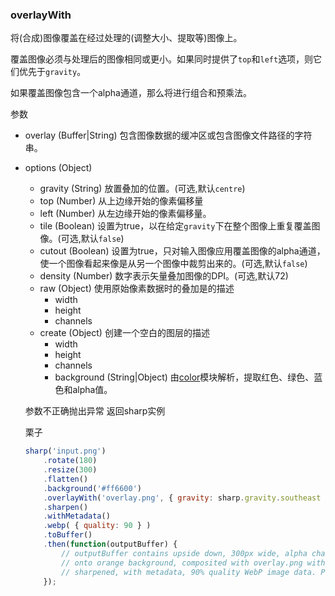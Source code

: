 ### overlayWith
将(合成)图像覆盖在经过处理的(调整大小、提取等)图像上。

覆盖图像必须与处理后的图像相同或更小。如果同时提供了`top`和`left`选项，则它们优先于`gravity`。

如果覆盖图像包含一个alpha通道，那么将进行组合和预乘法。

参数
* overlay (Buffer|String) 包含图像数据的缓冲区或包含图像文件路径的字符串。
* options (Object)
    * gravity (String) 放置叠加的位置。(可选,默认`centre`)
    * top (Number) 从上边缘开始的像素偏移量
    * left (Number) 从左边缘开始的像素偏移量。
    * tile (Boolean) 设置为true，以在给定`gravity`下在整个图像上重复覆盖图像。(可选,默认`false`)
    * cutout (Boolean) 设置为true，只对输入图像应用覆盖图像的alpha通道，使一个图像看起来像是从另一个图像中裁剪出来的。(可选,默认`false`)
    * density (Number) 数字表示矢量叠加图像的DPI。(可选,默认72)
    * raw (Object) 使用原始像素数据时的叠加是的描述
        * width
        * height
        * channels
    * create (Object) 创建一个空白的图层的描述
        * width 
        * height 
        * channels
        * background (String|Object) 由[color](https://www.npmjs.org/package/color)模块解析，提取红色、绿色、蓝色和alpha值。

    参数不正确抛出异常 返回sharp实例

    栗子
    ```js
    sharp('input.png')
        .rotate(180)
        .resize(300)
        .flatten()
        .background('#ff6600')
        .overlayWith('overlay.png', { gravity: sharp.gravity.southeast } )
        .sharpen()
        .withMetadata()
        .webp( { quality: 90 } )
        .toBuffer()
        .then(function(outputBuffer) {
            // outputBuffer contains upside down, 300px wide, alpha channel flattened
            // onto orange background, composited with overlay.png with SE gravity,
            // sharpened, with metadata, 90% quality WebP image data. Phew!
        });
    ```
